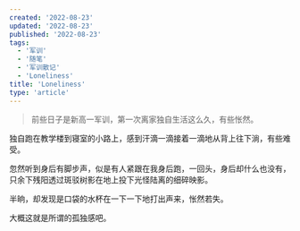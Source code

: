 ```yaml
---
created: '2022-08-23'
updated: '2022-08-23'
published: '2022-08-23'
tags:
  - '军训'
  - '随笔'
  - '军训散记'
  - 'Loneliness'
title: 'Loneliness'
type: 'article'
---
```


> 前些日子是新高一军训，第一次离家独自生活这么久，有些怅然。

独自跑在教学楼到寝室的小路上，感到汗滴一滴接着一滴地从背上往下淌，有些难受。

忽然听到身后有脚步声，似是有人紧跟在我身后跑，一回头，身后却什么也没有，只余下残阳透过斑驳树影在地上投下光怪陆离的细碎映影。

半晌，却发现是口袋的水杯在一下一下地打出声来，怅然若失。

大概这就是所谓的孤独感吧。

